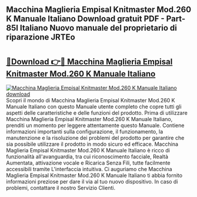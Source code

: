 ## Macchina Maglieria Empisal Knitmaster Mod.260 K Manuale Italiano Download gratuit PDF - Part-85I Italiano Nuovo manuale del proprietario di riparazione JRTEo

# <h2><a href="http://dff5of.blite.top/?on=Macchina+Maglieria+Empisal+Knitmaster+Mod.260+K+Manuale+Italiano">🔗Download 👉🔴 Macchina Maglieria Empisal Knitmaster Mod.260 K Manuale Italiano</a></h2>

[![Macchina Maglieria Empisal Knitmaster Mod.260 K Manuale Italiano download](https://i.imgur.com/lujVjoI.png)](http://dff5of.blite.top/?on=Macchina+Maglieria+Empisal+Knitmaster+Mod.260+K+Manuale+Italiano)
Scopri il mondo di Macchina Maglieria Empisal Knitmaster Mod.260 K Manuale Italiano con questo Manuale utente completo che copre tutti gli aspetti delle caratteristiche e delle funzioni del prodotto. Prima di utilizzare Macchina Maglieria Empisal Knitmaster Mod.260 K Manuale Italiano, prenditi un momento per leggere attentamente questo Manuale. Contiene informazioni importanti sulla configurazione, il funzionamento, la manutenzione e la risoluzione dei problemi del prodotto per garantire che sia possibile utilizzare il prodotto in modo sicuro ed efficace. Macchina Maglieria Empisal Knitmaster Mod.260 K Manuale Italiano è ricco di funzionalità all'avanguardia, tra cui riconoscimento facciale, Realtà Aumentata, attivazione vocale e Ricarica Senza Fili, tutte facilmente accessibili tramite L'interfaccia intuitiva. Ci auguriamo che Macchina Maglieria Empisal Knitmaster Mod.260 K Manuale Italiano ti abbia fornito informazioni preziose per dare il via al tuo nuovo dispositivo. In caso di problemi, contattare il nostro Servizio Clienti.
